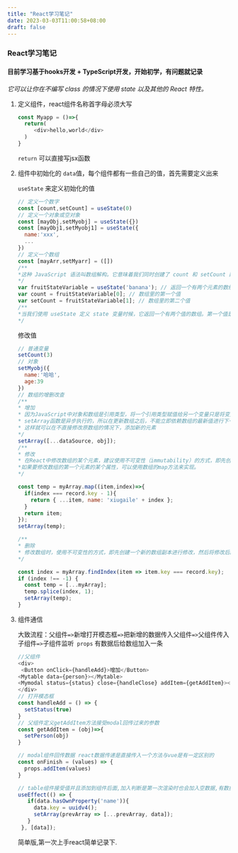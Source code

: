 ```yaml
---
title: "React学习笔记"
date: 2023-03-03T11:00:58+08:00
draft: false
---
```


### React学习笔记

#### 目前学习基于hooks开发 + TypeScript开发，开始初学，有问题就记录

*它可以让你在不编写 class 的情况下使用 state 以及其他的 React 特性。*

1. 定义组件，react组件名称首字母必须大写

   ``` javascript
   const Myapp = ()=>{
     return(
     	<div>hello,world</div>
     )
   }
   ```

    ``` return ``` 可以直接写jsx函数


2. 组件中初始化的 ``` data ```值，每个组件都有一些自己的值，首先需要定义出来

   ``` useState ``` 来定义初始化的值

   ``` javascript
   // 定义一个数字
   const [count,setCount] = useState(0)
   // 定义一个对象或空对象
   const [mayObj,setMyobj] = useState({})
   const [mayObj1,setMyobj1] = useState({
     name:'xxx',
     ...
   })
   // 定义一个数组
   const [mayArr,setMyarr] = ([])
   /**
   *这种 JavaScript 语法叫数组解构。它意味着我们同时创建了 count 和 setCount 两个变量，count 的值为 useState 返回的第一个值，setCount 是返回的第二个值。它等价于下面的代码：
   */
   var fruitStateVariable = useState('banana'); // 返回一个有两个元素的数组
   var count = fruitStateVariable[0]; // 数组里的第一个值
   var setCount = fruitStateVariable[1]; // 数组里的第二个值
   /**
   *当我们使用 useState 定义 state 变量时候，它返回一个有两个值的数组。第一个值是当前的 state，第二个值是更新 state 的函数。使用 [0] 和 [1] 来访问有点令人困惑，因为它们有特定的含义。这就是我们使用数组解构的原因。
   */
   ```

   修改值

   ``` javascript
   // 普通变量
   setCount(3)
   // 对象
   setMyobj({
     name:'哈哈',
     age:39
   })
   // 数组的增删改查
   /**
   * 增加
   * 因为JavaScript中对象和数组是引用类型，将一个引用类型赋值给另一个变量只是将变量的引用指向原对象或数组，而不是创建一个新的副本。这意味着在修改temp变量时，也会修改dataSource数组。
   * setArray函数是异步执行的，所以在更新数组之后，不能立即依赖数组的最新值进行下一步操作。如果需要对更新后的数组进行操作，可以使用useEffect hook监听数组的变化并执行相关操作。
   * 这样就可以在不直接修改原数组的情况下，添加新的元素
   */
   setArray([...dataSource, obj]);
   /**
   * 修改
   * 在React中修改数组的某个元素，建议使用不可变性（immutability）的方式，即先创建一个数组副本进行修改，然后将修改后的数组副本作为新的状态更新到组件中。
   *如果要修改数组的第一个元素的某个属性，可以使用数组的map方法来实现。
   */

   const temp = myArray.map((item,index)=>{
     if(index === record.key - 1){
       return { ...item, name: 'xiugaile' + index };
     }
     return item;
   });
   setArray(temp);

   /**
   * 删除
   * 修改数组时，使用不可变性的方式，即先创建一个新的数组副本进行修改，然后将修改后的数组副本作为新的状态更新到组件中
   */

   const index = myArray.findIndex(item => item.key === record.key);
   if (index !== -1) {
     const temp = [...myArray];
     temp.splice(index, 1);
     setArray(temp);
   }
   ```

1. 组件通信

    大致流程：父组件```=>```新增打开模态框``` => ```把新增的数据传入父组件```=>```父组件传入子组件```=>```子组件监听``` props``` 有数据后给数组加入一条
    ``` javaScript
    //父组件
   <div>
     <Button onClick={handleAdd}>增加</Button>
   	<Mytable data={person}></Mytable>
   	<Mymodal status={status} close={handleClose} addItem={getAddItem}></Mymodal>
   </div>
   // 打开模态框
   const handleAdd = () => {
      setStatus(true)
   }
   // 父组件定义getAddItem方法接受modal回传过来的参数
   const getAddItem = (obj)=>{
      setPerson(obj)
   }

   // modal组件回传数据 react数据传递是直接传入一个方法与vue是有一定区别的
   const onFinish = (values) => {
      props.addItem(values)
   }

   // table组件接受值并且添加到组件后面,加入判断是第一次渲染时也会加入空数据,有数据在添加
   useEffect(() => {
       if(data.hasOwnProperty('name')){
         data.key = uuidv4();
         setArray(prevArray => [...prevArray, data]);
       }
     }, [data]);
    ```
   简单版,第一次上手react简单记录下.